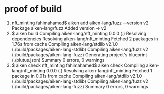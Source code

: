 # proof of build
1. nft_minting fahimahamed$ aiken add aiken-lang/fuzz --version v2
      Package aiken-lang/fuzz
        Added version → v2
2. $ aiken build
    Compiling aiken-lang/nft_minting 0.0.0 (.)
    Resolving dependencies
    Resolving aiken-lang/nft_minting
      Fetched 2 packages in 1.76s from cache
    Compiling aiken-lang/stdlib v2.1.0 (./build/packages/aiken-lang-stdlib)
    Compiling aiken-lang/fuzz v2 (./build/packages/aiken-lang-fuzz)
   Generating project's blueprint (./plutus.json)
      Summary 0 errors, 0 warnings
3. $ aiken check
   nft_minting fahimahamed$ aiken check
    Compiling aiken-lang/nft_minting 0.0.0 (.)
    Resolving aiken-lang/nft_minting
      Fetched 1 package in 0.01s from cache
    Compiling aiken-lang/stdlib v2.1.0 (./build/packages/aiken-lang-stdlib)
    Compiling aiken-lang/fuzz v2 (./build/packages/aiken-lang-fuzz)
      Summary 0 errors, 0 warnings
